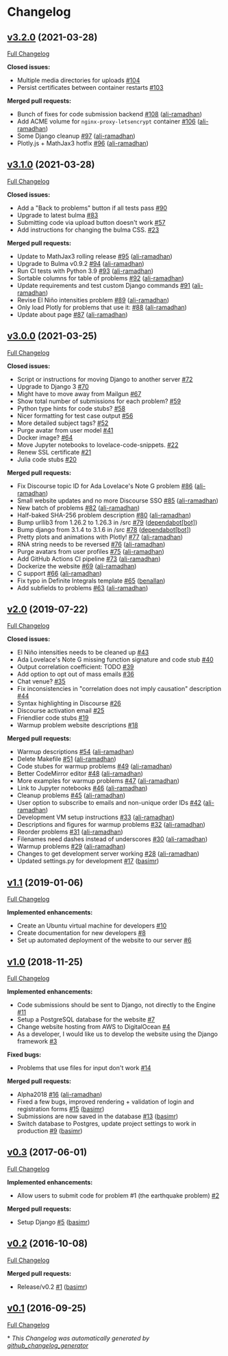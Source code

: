 # Changelog

## [v3.2.0](https://github.com/project-lovelace/lovelace-website/tree/v3.2.0) (2021-03-28)

[Full Changelog](https://github.com/project-lovelace/lovelace-website/compare/v3.1.0...v3.2.0)

**Closed issues:**

- Multiple media directories for uploads [\#104](https://github.com/project-lovelace/lovelace-website/issues/104)
- Persist certificates between container restarts [\#103](https://github.com/project-lovelace/lovelace-website/issues/103)

**Merged pull requests:**

- Bunch of fixes for code submission backend [\#108](https://github.com/project-lovelace/lovelace-website/pull/108) ([ali-ramadhan](https://github.com/ali-ramadhan))
- Add ACME volume for `nginx-proxy-letsencrypt` container [\#106](https://github.com/project-lovelace/lovelace-website/pull/106) ([ali-ramadhan](https://github.com/ali-ramadhan))
- Some Django cleanup [\#97](https://github.com/project-lovelace/lovelace-website/pull/97) ([ali-ramadhan](https://github.com/ali-ramadhan))
- Plotly.js + MathJax3 hotfix [\#96](https://github.com/project-lovelace/lovelace-website/pull/96) ([ali-ramadhan](https://github.com/ali-ramadhan))

## [v3.1.0](https://github.com/project-lovelace/lovelace-website/tree/v3.1.0) (2021-03-28)

[Full Changelog](https://github.com/project-lovelace/lovelace-website/compare/v3.0.0...v3.1.0)

**Closed issues:**

- Add a "Back to problems" button if all tests pass [\#90](https://github.com/project-lovelace/lovelace-website/issues/90)
- Upgrade to latest bulma [\#83](https://github.com/project-lovelace/lovelace-website/issues/83)
- Submitting code via upload button doesn't work [\#57](https://github.com/project-lovelace/lovelace-website/issues/57)
- Add instructions for changing the bulma CSS. [\#23](https://github.com/project-lovelace/lovelace-website/issues/23)

**Merged pull requests:**

- Update to MathJax3 rolling release [\#95](https://github.com/project-lovelace/lovelace-website/pull/95) ([ali-ramadhan](https://github.com/ali-ramadhan))
- Upgrade to Bulma v0.9.2 [\#94](https://github.com/project-lovelace/lovelace-website/pull/94) ([ali-ramadhan](https://github.com/ali-ramadhan))
- Run CI tests with Python 3.9 [\#93](https://github.com/project-lovelace/lovelace-website/pull/93) ([ali-ramadhan](https://github.com/ali-ramadhan))
- Sortable columns for table of problems [\#92](https://github.com/project-lovelace/lovelace-website/pull/92) ([ali-ramadhan](https://github.com/ali-ramadhan))
- Update requirements and test custom Django commands [\#91](https://github.com/project-lovelace/lovelace-website/pull/91) ([ali-ramadhan](https://github.com/ali-ramadhan))
- Revise El Niño intensities problem [\#89](https://github.com/project-lovelace/lovelace-website/pull/89) ([ali-ramadhan](https://github.com/ali-ramadhan))
- Only load Plotly for problems that use it: [\#88](https://github.com/project-lovelace/lovelace-website/pull/88) ([ali-ramadhan](https://github.com/ali-ramadhan))
- Update about page [\#87](https://github.com/project-lovelace/lovelace-website/pull/87) ([ali-ramadhan](https://github.com/ali-ramadhan))

## [v3.0.0](https://github.com/project-lovelace/lovelace-website/tree/v3.0.0) (2021-03-25)

[Full Changelog](https://github.com/project-lovelace/lovelace-website/compare/v2.0...v3.0.0)

**Closed issues:**

- Script or instructions for moving Django to another server [\#72](https://github.com/project-lovelace/lovelace-website/issues/72)
- Upgrade to Django 3 [\#70](https://github.com/project-lovelace/lovelace-website/issues/70)
- Might have to move away from Mailgun [\#67](https://github.com/project-lovelace/lovelace-website/issues/67)
- Show total number of submissions for each problem? [\#59](https://github.com/project-lovelace/lovelace-website/issues/59)
- Python type hints for code stubs? [\#58](https://github.com/project-lovelace/lovelace-website/issues/58)
- Nicer formatting for test case output [\#56](https://github.com/project-lovelace/lovelace-website/issues/56)
- More detailed subject tags? [\#52](https://github.com/project-lovelace/lovelace-website/issues/52)
- Purge avatar from user model [\#41](https://github.com/project-lovelace/lovelace-website/issues/41)
- Docker image? [\#64](https://github.com/project-lovelace/lovelace-website/issues/64)
- Move Jupyter notebooks to lovelace-code-snippets. [\#22](https://github.com/project-lovelace/lovelace-website/issues/22)
- Renew SSL certificate [\#21](https://github.com/project-lovelace/lovelace-website/issues/21)
- Julia code stubs [\#20](https://github.com/project-lovelace/lovelace-website/issues/20)

**Merged pull requests:**

- Fix Discourse topic ID for Ada Lovelace's Note G problem [\#86](https://github.com/project-lovelace/lovelace-website/pull/86) ([ali-ramadhan](https://github.com/ali-ramadhan))
- Small website updates and no more Discourse SSO [\#85](https://github.com/project-lovelace/lovelace-website/pull/85) ([ali-ramadhan](https://github.com/ali-ramadhan))
- New batch of problems [\#82](https://github.com/project-lovelace/lovelace-website/pull/82) ([ali-ramadhan](https://github.com/ali-ramadhan))
- Half-baked SHA-256 problem description [\#80](https://github.com/project-lovelace/lovelace-website/pull/80) ([ali-ramadhan](https://github.com/ali-ramadhan))
- Bump urllib3 from 1.26.2 to 1.26.3 in /src [\#79](https://github.com/project-lovelace/lovelace-website/pull/79) ([dependabot[bot]](https://github.com/apps/dependabot))
- Bump django from 3.1.4 to 3.1.6 in /src [\#78](https://github.com/project-lovelace/lovelace-website/pull/78) ([dependabot[bot]](https://github.com/apps/dependabot))
- Pretty plots and animations with Plotly! [\#77](https://github.com/project-lovelace/lovelace-website/pull/77) ([ali-ramadhan](https://github.com/ali-ramadhan))
- RNA string needs to be reversed [\#76](https://github.com/project-lovelace/lovelace-website/pull/76) ([ali-ramadhan](https://github.com/ali-ramadhan))
- Purge avatars from user profiles [\#75](https://github.com/project-lovelace/lovelace-website/pull/75) ([ali-ramadhan](https://github.com/ali-ramadhan))
- Add GitHub Actions CI pipeline [\#73](https://github.com/project-lovelace/lovelace-website/pull/73) ([ali-ramadhan](https://github.com/ali-ramadhan))
- Dockerize the website [\#69](https://github.com/project-lovelace/lovelace-website/pull/69) ([ali-ramadhan](https://github.com/ali-ramadhan))
- C support [\#66](https://github.com/project-lovelace/lovelace-website/pull/66) ([ali-ramadhan](https://github.com/ali-ramadhan))
- Fix typo in Definite Integrals template [\#65](https://github.com/project-lovelace/lovelace-website/pull/65) ([benallan](https://github.com/benallan))
- Add subfields to problems [\#63](https://github.com/project-lovelace/lovelace-website/pull/63) ([ali-ramadhan](https://github.com/ali-ramadhan))

## [v2.0](https://github.com/project-lovelace/lovelace-website/tree/v2.0) (2019-07-22)

[Full Changelog](https://github.com/project-lovelace/lovelace-website/compare/v1.1...v2.0)

**Closed issues:**

- El Niño intensities needs to be cleaned up [\#43](https://github.com/project-lovelace/lovelace-website/issues/43)
- Ada Lovelace's Note G missing function signature and code stub [\#40](https://github.com/project-lovelace/lovelace-website/issues/40)
- Output correlation coefficient: TODO [\#39](https://github.com/project-lovelace/lovelace-website/issues/39)
- Add option to opt out of mass emails [\#36](https://github.com/project-lovelace/lovelace-website/issues/36)
- Chat venue? [\#35](https://github.com/project-lovelace/lovelace-website/issues/35)
- Fix inconsistencies in "correlation does not imply causation" description [\#44](https://github.com/project-lovelace/lovelace-website/issues/44)
- Syntax highlighting in Discourse [\#26](https://github.com/project-lovelace/lovelace-website/issues/26)
- Discourse activation email [\#25](https://github.com/project-lovelace/lovelace-website/issues/25)
- Friendlier code stubs [\#19](https://github.com/project-lovelace/lovelace-website/issues/19)
- Warmup problem website descriptions [\#18](https://github.com/project-lovelace/lovelace-website/issues/18)

**Merged pull requests:**

- Warmup descriptions [\#54](https://github.com/project-lovelace/lovelace-website/pull/54) ([ali-ramadhan](https://github.com/ali-ramadhan))
- Delete Makefile [\#51](https://github.com/project-lovelace/lovelace-website/pull/51) ([ali-ramadhan](https://github.com/ali-ramadhan))
- Code stubes for warmup problems [\#49](https://github.com/project-lovelace/lovelace-website/pull/49) ([ali-ramadhan](https://github.com/ali-ramadhan))
- Better CodeMirror editor [\#48](https://github.com/project-lovelace/lovelace-website/pull/48) ([ali-ramadhan](https://github.com/ali-ramadhan))
- More examples for warmup problems [\#47](https://github.com/project-lovelace/lovelace-website/pull/47) ([ali-ramadhan](https://github.com/ali-ramadhan))
- Link to Jupyter notebooks [\#46](https://github.com/project-lovelace/lovelace-website/pull/46) ([ali-ramadhan](https://github.com/ali-ramadhan))
- Cleanup problems [\#45](https://github.com/project-lovelace/lovelace-website/pull/45) ([ali-ramadhan](https://github.com/ali-ramadhan))
- User option to subscribe to emails and non-unique order IDs [\#42](https://github.com/project-lovelace/lovelace-website/pull/42) ([ali-ramadhan](https://github.com/ali-ramadhan))
- Development VM setup instructions [\#33](https://github.com/project-lovelace/lovelace-website/pull/33) ([ali-ramadhan](https://github.com/ali-ramadhan))
- Descriptions and figures for warmup problems [\#32](https://github.com/project-lovelace/lovelace-website/pull/32) ([ali-ramadhan](https://github.com/ali-ramadhan))
- Reorder problems [\#31](https://github.com/project-lovelace/lovelace-website/pull/31) ([ali-ramadhan](https://github.com/ali-ramadhan))
- Filenames need dashes instead of underscores [\#30](https://github.com/project-lovelace/lovelace-website/pull/30) ([ali-ramadhan](https://github.com/ali-ramadhan))
- Warmup problems [\#29](https://github.com/project-lovelace/lovelace-website/pull/29) ([ali-ramadhan](https://github.com/ali-ramadhan))
- Changes to get development server working [\#28](https://github.com/project-lovelace/lovelace-website/pull/28) ([ali-ramadhan](https://github.com/ali-ramadhan))
- Updated settings.py for development [\#17](https://github.com/project-lovelace/lovelace-website/pull/17) ([basimr](https://github.com/basimr))

## [v1.1](https://github.com/project-lovelace/lovelace-website/tree/v1.1) (2019-01-06)

[Full Changelog](https://github.com/project-lovelace/lovelace-website/compare/v1.0...v1.1)

**Implemented enhancements:**

- Create an Ubuntu virtual machine for developers  [\#10](https://github.com/project-lovelace/lovelace-website/issues/10)
- Create documentation for new developers [\#8](https://github.com/project-lovelace/lovelace-website/issues/8)
- Set up automated deployment of the website to our server [\#6](https://github.com/project-lovelace/lovelace-website/issues/6)

## [v1.0](https://github.com/project-lovelace/lovelace-website/tree/v1.0) (2018-11-25)

[Full Changelog](https://github.com/project-lovelace/lovelace-website/compare/v0.3...v1.0)

**Implemented enhancements:**

- Code submissions should be sent to Django, not directly to the Engine [\#11](https://github.com/project-lovelace/lovelace-website/issues/11)
- Setup a PostgreSQL database for the website [\#7](https://github.com/project-lovelace/lovelace-website/issues/7)
- Change website hosting from AWS to DigitalOcean [\#4](https://github.com/project-lovelace/lovelace-website/issues/4)
- As a developer, I would like us to develop the website using the Django framework [\#3](https://github.com/project-lovelace/lovelace-website/issues/3)

**Fixed bugs:**

- Problems that use files for input don't work [\#14](https://github.com/project-lovelace/lovelace-website/issues/14)

**Merged pull requests:**

- Alpha2018 [\#16](https://github.com/project-lovelace/lovelace-website/pull/16) ([ali-ramadhan](https://github.com/ali-ramadhan))
- Fixed a few bugs, improved rendering + validation of login and registration forms [\#15](https://github.com/project-lovelace/lovelace-website/pull/15) ([basimr](https://github.com/basimr))
- Submissions are now saved in the database [\#13](https://github.com/project-lovelace/lovelace-website/pull/13) ([basimr](https://github.com/basimr))
- Switch database to Postgres, update project settings to work in production [\#9](https://github.com/project-lovelace/lovelace-website/pull/9) ([basimr](https://github.com/basimr))

## [v0.3](https://github.com/project-lovelace/lovelace-website/tree/v0.3) (2017-06-01)

[Full Changelog](https://github.com/project-lovelace/lovelace-website/compare/v0.2...v0.3)

**Implemented enhancements:**

- Allow users to submit code for problem \#1 \(the earthquake problem\) [\#2](https://github.com/project-lovelace/lovelace-website/issues/2)

**Merged pull requests:**

- Setup Django [\#5](https://github.com/project-lovelace/lovelace-website/pull/5) ([basimr](https://github.com/basimr))

## [v0.2](https://github.com/project-lovelace/lovelace-website/tree/v0.2) (2016-10-08)

[Full Changelog](https://github.com/project-lovelace/lovelace-website/compare/v0.1...v0.2)

**Merged pull requests:**

- Release/v0.2 [\#1](https://github.com/project-lovelace/lovelace-website/pull/1) ([basimr](https://github.com/basimr))

## [v0.1](https://github.com/project-lovelace/lovelace-website/tree/v0.1) (2016-09-25)

[Full Changelog](https://github.com/project-lovelace/lovelace-website/compare/ce2976469031b240508c0b6a9bd2168477a8726c...v0.1)



\* *This Changelog was automatically generated by [github_changelog_generator](https://github.com/github-changelog-generator/github-changelog-generator)*
